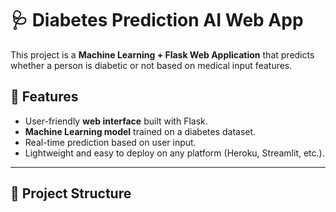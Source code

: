 # 🩺 Diabetes Prediction AI Web App

This project is a **Machine Learning + Flask Web Application** that predicts whether a person is diabetic or not based on medical input features.  

## 🚀 Features
- User-friendly **web interface** built with Flask.  
- **Machine Learning model** trained on a diabetes dataset.  
- Real-time prediction based on user input.  
- Lightweight and easy to deploy on any platform (Heroku, Streamlit, etc.).  

---

## 📂 Project Structure
